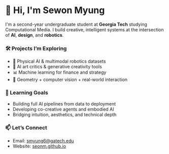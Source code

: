 # 👋 Hi, I'm Sewon Myung

I'm a second-year undergraduate student at **Georgia Tech** studying Computational Media. I build creative, intelligent systems at the intersection of **AI**, **design**, and **robotics**.

### 🛠 Projects I’m Exploring
- 🤖 Physical AI & multimodal robotics datasets
- 🎨 AI art critics & generative creativity tools
- 📊 Machine learning for finance and strategy
- 📐 Geometry + computer vision + real-world interaction

### 🌱 Learning Goals
- Building full AI pipelines from data to deployment
- Developing co-creative agents and embodied AI
- Bridging intuition, aesthetics, and technical depth

### 📫 Let’s Connect
- Email: smyung6@gatech.edu
- Website: [seonm.github.io](https://seonm.github.io) 
